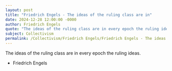 ```yaml
---
layout: post
title: "Friedrich Engels - The ideas of the ruling class are in"
date: 2024-12-28 12:00:00 -0000
author: Friedrich Engels
quote: "The ideas of the ruling class are in every epoch the ruling ideas."
subject: Collectivism
permalink: /Collectivism/Friedrich Engels/Friedrich Engels - The ideas of the ruling class are in
---
```


The ideas of the ruling class are in every epoch the ruling ideas.

- Friedrich Engels
